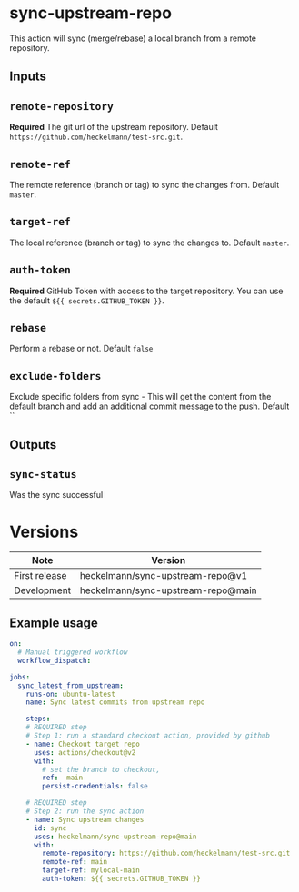 # sync-upstream-repo

This action will sync (merge/rebase) a local branch from a remote repository.

## Inputs

## `remote-repository`

**Required** The git url of the upstream repository. Default `https://github.com/heckelmann/test-src.git`.

## `remote-ref`

The remote reference (branch or tag) to sync the changes from. Default `master`.

## `target-ref`

The local reference (branch or tag) to sync the changes to. Default `master`.

## `auth-token`

**Required** GitHub Token with access to the target repository. You can use the default `${{ secrets.GITHUB_TOKEN }}`.

## `rebase`
    
Perform a rebase or not. Default `false`

## `exclude-folders`
    
Exclude specific folders from sync - This will get the content from the default branch and add an additional commit message to the push. Default ``

## Outputs

## `sync-status`

Was the sync successful

# Versions

| Note | Version |
|---|---|
| First release | heckelmann/sync-upstream-repo@v1 |
| Development | heckelmann/sync-upstream-repo@main |


## Example usage

```yaml
on:
  # Manual triggered workflow
  workflow_dispatch:

jobs:  
  sync_latest_from_upstream:
    runs-on: ubuntu-latest
    name: Sync latest commits from upstream repo

    steps:
    # REQUIRED step
    # Step 1: run a standard checkout action, provided by github
    - name: Checkout target repo
      uses: actions/checkout@v2
      with:
        # set the branch to checkout,
        ref:  main
        persist-credentials: false

    # REQUIRED step
    # Step 2: run the sync action
    - name: Sync upstream changes
      id: sync
      uses: heckelmann/sync-upstream-repo@main
      with:
        remote-repository: https://github.com/heckelmann/test-src.git
        remote-ref: main
        target-ref: mylocal-main
        auth-token: ${{ secrets.GITHUB_TOKEN }}

```